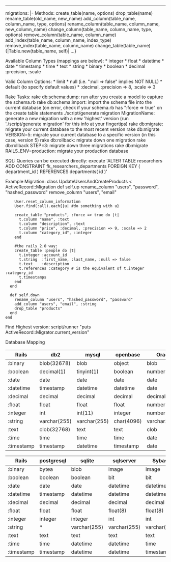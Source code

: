 --- 
migrations: |-
  Methods:
    create_table(name, options)
    drop_table(name)
    rename_table(old_name, new_name)
    add_column(table_name, column_name, type, options)
    rename_column(table_name, column_name, new_column_name)
    change_column(table_name, column_name, type, options)
    remove_column(table_name, column_name)
    add_index(table_name, column_name, index_type)
    remove_index(table_name, column_name)
    change_table(table_name) {|Table.new(table_name, self)| ...} 
  
  Available Column Types (mappings are below):
    * integer
    * float
    * datetime
    * date
    * timestamp
    * time
    * text
    * string
    * binary
    * boolean
    * decimal :precision, :scale
  
  Valid Column Options:
    * limit
    * null (i.e. ":null => false" implies NOT NULL)
    * default (to specify default values)
    * :decimal, :precision => 8, :scale => 3
  
  Rake Tasks:
    rake db:schema:dump: run after you create a model to capture the schema.rb
    rake db:schema:import: import the schema file into the current database (on error, check if your schema.rb has ":force => true" on the create table statements
    ./script/generate migration MigrationName: generate a new migration with a new 'highest' version (run './script/generate migration' for this info at your fingertips)
    rake db:migrate: migrate your current database to the most recent version
    rake db:migrate VERSION=5: migrate your current database to a specific version (in this case, version 5)
    rake db:rollback: migrate down one migration
    rake db:rollback STEP=3: migrate down three migrations
    rake db:migrate RAILS_ENV=production: migrate your production database
  
  SQL:
    Queries can be executed directly:
    execute 'ALTER TABLE researchers ADD CONSTRAINT fk_researchers_departments FOREIGN KEY ( department_id ) REFERENCES departments( id )'
  
  Example Migration:
    class UpdateUsersAndCreateProducts < ActiveRecord::Migration
      def self.up
        rename_column "users", "password", "hashed_password" 
        remove_column "users", "email" 
  
        User.reset_column_information
        User.find(:all).each{|u| #do something with u}
  
        create_table "products", :force => true do |t|
          t.column "name", :text
          t.column "description", :text
          t.column "price", :decimal, :precision => 9, :scale => 2
          t.column "category_id", :integer
        end
  
        #the rails 2.0 way:
        create_table :people do |t|
          t.integer :account_id
          t.string  :first_name, :last_name, :null => false
          t.text    :description
          t.references :category # is the equivalent of t.integer :category_id
          t.timestamps
        end
      end
  
      def self.down
        rename_column "users", "hashed_password", "password" 
        add_column "users", "email", :string
        drop_table "products" 
      end
    end
  
  Find Highest version:
    script/runner "puts ActiveRecord::Migrator.current_version"
  
  Database Mapping
  
  Rails      | db2          | mysql        | openbase     | Oracle        |
  ---        | ---          | ---          | ---          | ---           |
  :binary    | blob(32678)  | blob         | object       | blob          |
  :boolean   | decimal(1)   | tinyint(1)   | boolean      | number(10)    |
  :date      | date         | date         | date         | date          |
  :datetime  | timestamp    | datetime     | datetime     | date          |
  :decimal   | decimal      | decimal      | decimal      | decimal       |
  :float     | float        | float        | float        | number        |
  :integer   | int          | int(11)      | integer      | number(38)    |
  :string    | varchar(255) | varchar(255) | char(4096)   | varchar2(255) |
  :text      | clob(32768)  | text         | text         | clob          |
  :time      | time         | time         | time         | date          |
  :timestamp | timestamp    | datetime     | timestamp    | date          |
  
  Rails      | postgresql   | sqlite       | sqlserver    | Sybase        |
  ---        | ---          | ---          | ---          | ---           |
  :binary    | bytea        | blob         | image        | image         |
  :boolean   | boolean      | boolean      | bit          | bit           |
  :date      | date         | date         | datetime     | datetime      |
  :datetime  | timestamp    | datetime     | datetime     | datetime      |
  :decimal   | decimal      | decimal      | decimal      | decimal       |
  :float     | float        | float        | float(8)     | float(8)      |
  :integer   | integer      | integer      | int          | int           |
  :string    | *            | varchar(255) | varchar(255) | varchar(255)  |
  :text      | text         | text         | text         | text          |
  :time      | time         | datetime     | datetime     | time          |
  :timestamp | timestamp    | datetime     | datetime     | timestamp     |
